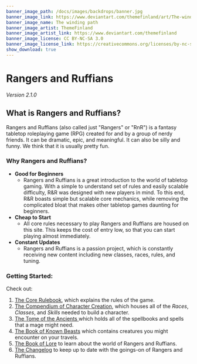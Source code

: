 ```yaml
---
banner_image_path: /docs/images/backdrops/banner.jpg
banner_image_link: https://www.deviantart.com/themefinland/art/The-winding-path-commission-800945478
banner_image_name: The winding path
banner_image_artist: ThemeFinland
banner_image_artist_link: https://www.deviantart.com/themefinland
banner_image_license: CC BY-NC-SA 3.0
banner_image_license_link: https://creativecommons.org/licenses/by-nc-sa/3.0/
show_download: true
---
```


# Rangers and Ruffians
_Version 2.1.0_

## What is Rangers and Ruffians?
Rangers and Ruffians (also called just "Rangers" or "RnR")
is a fantasy tabletop roleplaying game (RPG) created for and by a group of
nerdy friends. It can be dramatic, epic, and meaningful.
It can also be silly and funny. We think that it is usually pretty fun. 


### Why Rangers and Ruffians?
* __Good for Beginners__ 
  * Rangers and Ruffians is a great introduction to the world of tabletop gaming. With a simple to understand
    set of rules and easily scalable difficulty, R&R was designed with new players in mind. To this end, R&R 
    boasts simple but scalable core mechanics, while removing the complicated bloat that makes other tabletop
    games daunting for beginners.
* __Cheap to Start__
  * All core rules necessary to play Rangers and Ruffians are housed on this site. This keeps the cost of 
    entry low, so that you can start playing almost immediately.
* __Constant Updates__
  * Rangers and Ruffians is a passion project, which is constantly receiving new content including new
    classes, races, rules, and tuning.

### Getting Started:
Check out:
1. [The Core Rulebook](docs/Rulebook.md), which explains the rules of the game.
2. [The Compendium of Character Creation](docs/Compendium_of_Character_Creation.md), which houses all of the _Races_, _Classes_, and _Skills_ needed to build a character.
3. [The Tome of the Ancients ](docs/Tome_of_the_Ancients.md) which holds all of the spellbooks and spells that a mage might need.
4. [The Book of Known Beasts](docs/Book_of_Known_Beasts.md) which contains creatures you might encounter on your travels.
5. [The Book of Lore](docs/Book_of_Lore.md) to learn about the world of Rangers and Ruffians.
6. [The Changelog](docs/Changelog.md) to keep up to date with the goings-on of Rangers and Ruffians.

